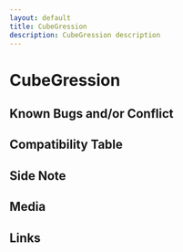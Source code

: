 ```yaml
---
layout: default
title: CubeGression
description: CubeGression description
---
```


# CubeGression 

## Known Bugs and/or Conflict

## Compatibility Table

## Side Note

## Media

## Links
